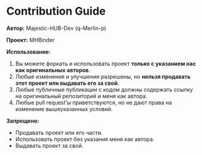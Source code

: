 # Contribution Guide

**Автор:** Majestic-HUB-Dev (q-Merlin-p)

**Проект:** MHBinder

**Использование:**

1. Вы можете форкать и использовать проект **только с указанием нас как оригинальных авторов**.
2. Любые изменения и улучшения разрешены, но **нельзя продавать этот проект или выдавать его за свой**.
3. Любые публичные публикации с кодом должны содержать ссылку на оригинальный репозиторий и меня как автора.
4. Любые pull request’ы приветствуются, но не дают права на изменение вышеуказанных условий.

**Запрещено:**

* Продавать проект или его части.
* Использовать проект без указания меня как автора.
* Выдавать проект за свой.
